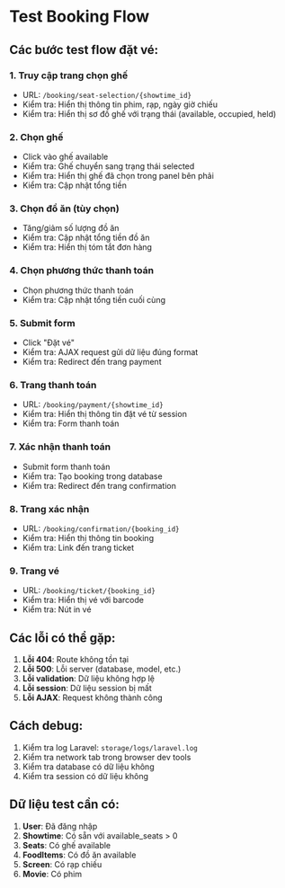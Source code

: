 # Test Booking Flow

## Các bước test flow đặt vé:

### 1. Truy cập trang chọn ghế
- URL: `/booking/seat-selection/{showtime_id}`
- Kiểm tra: Hiển thị thông tin phim, rạp, ngày giờ chiếu
- Kiểm tra: Hiển thị sơ đồ ghế với trạng thái (available, occupied, held)

### 2. Chọn ghế
- Click vào ghế available
- Kiểm tra: Ghế chuyển sang trạng thái selected
- Kiểm tra: Hiển thị ghế đã chọn trong panel bên phải
- Kiểm tra: Cập nhật tổng tiền

### 3. Chọn đồ ăn (tùy chọn)
- Tăng/giảm số lượng đồ ăn
- Kiểm tra: Cập nhật tổng tiền đồ ăn
- Kiểm tra: Hiển thị tóm tắt đơn hàng

### 4. Chọn phương thức thanh toán
- Chọn phương thức thanh toán
- Kiểm tra: Cập nhật tổng tiền cuối cùng

### 5. Submit form
- Click "Đặt vé"
- Kiểm tra: AJAX request gửi dữ liệu đúng format
- Kiểm tra: Redirect đến trang payment

### 6. Trang thanh toán
- URL: `/booking/payment/{showtime_id}`
- Kiểm tra: Hiển thị thông tin đặt vé từ session
- Kiểm tra: Form thanh toán

### 7. Xác nhận thanh toán
- Submit form thanh toán
- Kiểm tra: Tạo booking trong database
- Kiểm tra: Redirect đến trang confirmation

### 8. Trang xác nhận
- URL: `/booking/confirmation/{booking_id}`
- Kiểm tra: Hiển thị thông tin booking
- Kiểm tra: Link đến trang ticket

### 9. Trang vé
- URL: `/booking/ticket/{booking_id}`
- Kiểm tra: Hiển thị vé với barcode
- Kiểm tra: Nút in vé

## Các lỗi có thể gặp:

1. **Lỗi 404**: Route không tồn tại
2. **Lỗi 500**: Lỗi server (database, model, etc.)
3. **Lỗi validation**: Dữ liệu không hợp lệ
4. **Lỗi session**: Dữ liệu session bị mất
5. **Lỗi AJAX**: Request không thành công

## Cách debug:

1. Kiểm tra log Laravel: `storage/logs/laravel.log`
2. Kiểm tra network tab trong browser dev tools
3. Kiểm tra database có dữ liệu không
4. Kiểm tra session có dữ liệu không

## Dữ liệu test cần có:

1. **User**: Đã đăng nhập
2. **Showtime**: Có sẵn với available_seats > 0
3. **Seats**: Có ghế available
4. **FoodItems**: Có đồ ăn available
5. **Screen**: Có rạp chiếu
6. **Movie**: Có phim
